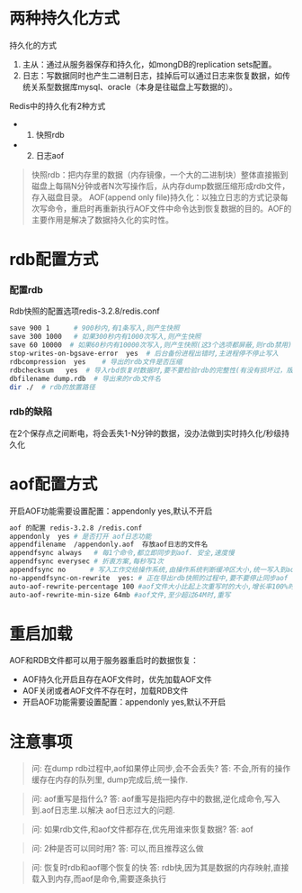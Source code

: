# 两种持久化方式

持久化的方式
1. 主从：通过从服务器保存和持久化，如mongDB的replication sets配置。
2. 日志：写数据同时也产生二进制日志，挂掉后可以通过日志来恢复数据，如传统关系型数据库mysql、oracle（本身是往磁盘上写数据的）。

Redis中的持久化有2种方式  
- 1. 快照rdb  
- 2. 日志aof
> 快照rdb：把内存里的数据（内存镜像，一个大的二进制块）整体直接搬到磁盘上每隔N分钟或者N次写操作后，从内存dump数据压缩形成rdb文件，存入磁盘目录。
> AOF(append only file)持久化：以独立日志的方式记录每次写命令，重启时再重新执行AOF文件中命令达到恢复数据的目的。AOF的主要作用是解决了数据持久化的实时性。

# rdb配置方式
### 配置rdb
Rdb快照的配置选项redis-3.2.8/redis.conf
```bash
save 900 1      # 900秒内,有1条写入,则产生快照 
save 300 1000   # 如果300秒内有1000次写入,则产生快照
save 60 10000  # 如果60秒内有10000次写入,则产生快照(这3个选项都屏蔽,则rdb禁用)
stop-writes-on-bgsave-error  yes  # 后台备份进程出错时,主进程停不停止写入
rdbcompression  yes    # 导出的rdb文件是否压缩
rdbchecksum   yes  # 导入rbd恢复时数据时,要不要检验rdb的完整性(有没有损坏过，版本是否兼容等)
dbfilename dump.rdb  # 导出来的rdb文件名
dir ./  # rdb的放置路径
```
### rdb的缺陷
在2个保存点之间断电，将会丢失1-N分钟的数据，没办法做到实时持久化/秒级持久化


# aof配置方式
开启AOF功能需要设置配置：appendonly yes,默认不开启
```bash
aof 的配置 redis-3.2.8 /redis.conf
appendonly  yes # 是否打开 aof日志功能
appendfilename  /appendonly.aof  存放aof日志的文件名
appendfsync always   # 每1个命令,都立即同步到aof. 安全,速度慢
appendfsync everysec # 折衷方案,每秒写1次
appendfsync no      # 写入工作交给操作系统,由操作系统判断缓冲区大小,统一写入到aof. 同步频率低,速度快,
no-appendfsync-on-rewrite  yes: # 正在导出rdb快照的过程中,要不要停止同步aof
auto-aof-rewrite-percentage 100 #aof文件大小比起上次重写时的大小,增长率100%时,重写
auto-aof-rewrite-min-size 64mb #aof文件,至少超过64M时,重写
```

#  重启加载
AOF和RDB文件都可以用于服务器重启时的数据恢复：
- AOF持久化开启且存在AOF文件时，优先加载AOF文件
- AOF关闭或者AOF文件不存在时，加载RDB文件
- 开启AOF功能需要设置配置：appendonly yes,默认不开启


# 注意事项
> 问: 在dump rdb过程中,aof如果停止同步,会不会丢失?
答: 不会,所有的操作缓存在内存的队列里, dump完成后,统一操作.

> 问: aof重写是指什么?
答: aof重写是指把内存中的数据,逆化成命令,写入到.aof日志里.以解决 aof日志过大的问题.

> 问: 如果rdb文件,和aof文件都存在,优先用谁来恢复数据?
答: aof

> 问: 2种是否可以同时用?
答: 可以,而且推荐这么做

> 问: 恢复时rdb和aof哪个恢复的快
答: rdb快,因为其是数据的内存映射,直接载入到内存,而aof是命令,需要逐条执行


